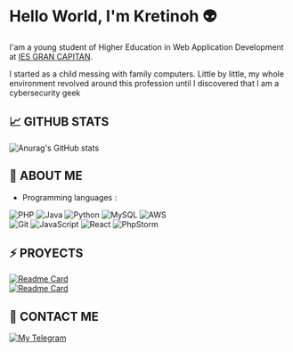 # Hello World, I'm Kretinoh 👽

I'am a young student of Higher Education in Web Application Development at [IES GRAN CAPITAN](https://informatica.iesgrancapitan.org/c-f-g-s-desarrollo-de-aplicaciones-web/).

I started as a child messing with family computers. Little by little, my whole environment revolved around this profession until I discovered that I am a cybersecurity geek

## 📈 GITHUB STATS 
![Anurag's GitHub stats](https://github-readme-stats.vercel.app/api?username=kretinoh&count_private=true&theme=synthwave)

## 🧙 ABOUT ME
- Programming languages : <br/>

![PHP](https://img.shields.io/badge/php-%23777BB4.svg?style=for-the-badge&logo=php&logoColor=white)
![Java](https://img.shields.io/badge/java-%23ED8B00.svg?style=for-the-badge&logo=java&logoColor=white)
![Python](https://img.shields.io/badge/python-3670A0?style=for-the-badge&logo=python&logoColor=ffdd54)
![MySQL](https://img.shields.io/badge/mysql-%2300f.svg?style=for-the-badge&logo=mysql&logoColor=white)
![AWS](https://img.shields.io/badge/AWS-%23FF9900.svg?style=for-the-badge&logo=amazon-aws&logoColor=white)
<br/>
![Git](https://img.shields.io/badge/Git-8A4B08?style=for-the-badge&logo=git&logoColor=white)
![JavaScript](https://img.shields.io/badge/javascript-%23323330.svg?style=for-the-badge&logo=javascript&logoColor=%23F7DF1E)
![React](https://img.shields.io/badge/react-%2320232a.svg?style=for-the-badge&logo=react&logoColor=%2361DAFB)
![PhpStorm](https://img.shields.io/badge/phpstorm-143?style=for-the-badge&logo=phpstorm&logoColor=black&color=black&labelColor=darkorchid)

## ⚡ PROYECTS
[![Readme Card](https://github-readme-stats.vercel.app/api/pin/?username=kretinoh&repo=SpaceShipGame)](https://github.com/kretinoh/SpaceShipGame)
<br/>
[![Readme Card](https://github-readme-stats.vercel.app/api/pin/?username=kretinoh&repo=potentially-hazardous-asteroids)](https://github.com/kretinoh/potentially-hazardous-asteroids)

## 📲 CONTACT ME

[![My Telegram](https://img.shields.io/badge/-TELEGRAM-2CA5E0?style=for-the-badge&logo=telegram&logoColor=white)](https://t.me/kretinoh)

<!---
kretinoh/kretinoh is a ✨ special ✨ repository because its `README.md` (this file) appears on your GitHub profile.
You can click the Preview link to take a look at your changes.
--->
